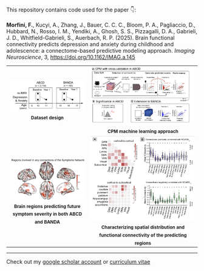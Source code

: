 This repository contains code used for the paper :point_down:: 
\
\
**Morfini, F.**, Kucyi, A., Zhang, J., Bauer, C. C. C., Bloom, P. A., Pagliaccio, D., Hubbard, N., Rosso, I. M., Yendiki, A., Ghosh, S. S., Pizzagalli, D. A., Gabrieli, J. D., Whitfield-Gabrieli, S., Auerbach, R. P. (2025). Brain functional connectivity predicts depression and anxiety during childhood and adolescence: a connectome-based predictive modeling approach. *Imaging Neuroscience*, 3, https://doi.org/10.1162/IMAG.a.145 


|||
|:-:|:-:|
|<img src="https://github.com/fmorfini/publications/blob/main/CPM_ABCD_BANDA_predict_future_depression_anxiety/Morfini_et_al_2025_Imaging_Neuroscience_Fig1.png" width="600"/><br><sub><b>Dataset design</b></sub>|<img src="https://github.com/fmorfini/publications/blob/main/CPM_ABCD_BANDA_predict_future_depression_anxiety/Morfini_et_al_2025_Imaging_Neuroscience_Fig2.png" width="800"/><br><sub><b>CPM machine learning approach</b></sub>|
|<img src="https://github.com/fmorfini/publications/blob/main/CPM_ABCD_BANDA_predict_future_depression_anxiety/Morfini_et_al_2025_Imaging_Neuroscience_Fig4.png" width="600"/><br><sub><b>Brain regions predicting future symptom severity in both ABCD and BANDA</b></sub>|<img src="https://github.com/fmorfini/publications/blob/main/CPM_ABCD_BANDA_predict_future_depression_anxiety/Morfini_et_al_2025_Imaging_Neuroscience_Fig5.png" width="600"/><br><sub><b>Characterizing spatial distribution and functional connectivity of the predicting regions</b></sub>|

___
Check out my [google scholar account](https://scholar.google.com/citations?user=_FEmaGoAAAAJ&hl=en&oi=ao) or [curriculum vitae](https://fmorfini.github.io/CV/)
